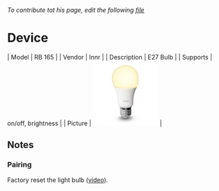 
*To contribute tot his page, edit the following
[file](https://github.com/Koenkk/zigbee2mqtt.io/blob/master/docgen/device_page_notes.js)*

# Device

| Model | RB 165  |
| Vendor  | Innr  |
| Description | E27 Bulb |
| Supports | on/off, brightness |
| Picture | ![../images/devices/RB-165.jpg](../images/devices/RB-165.jpg) |

## Notes


### Pairing
Factory reset the light bulb ([video](https://www.youtube.com/watch?v=4zkpZSv84H4)).


